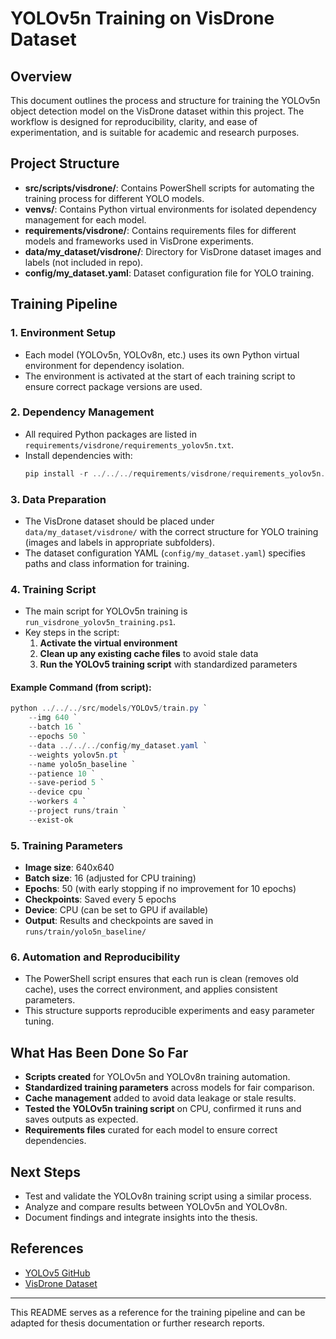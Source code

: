 # YOLOv5n Training on VisDrone Dataset

## Overview
This document outlines the process and structure for training the YOLOv5n object detection model on the VisDrone dataset within this project. The workflow is designed for reproducibility, clarity, and ease of experimentation, and is suitable for academic and research purposes.

## Project Structure
- **src/scripts/visdrone/**: Contains PowerShell scripts for automating the training process for different YOLO models.
- **venvs/**: Contains Python virtual environments for isolated dependency management for each model.
- **requirements/visdrone/**: Contains requirements files for different models and frameworks used in VisDrone experiments.
- **data/my_dataset/visdrone/**: Directory for VisDrone dataset images and labels (not included in repo).
- **config/my_dataset.yaml**: Dataset configuration file for YOLO training.

## Training Pipeline
### 1. Environment Setup
- Each model (YOLOv5n, YOLOv8n, etc.) uses its own Python virtual environment for dependency isolation.
- The environment is activated at the start of each training script to ensure correct package versions are used.

### 2. Dependency Management
- All required Python packages are listed in `requirements/visdrone/requirements_yolov5n.txt`.
- Install dependencies with:
  ```powershell
  pip install -r ../../../requirements/visdrone/requirements_yolov5n.txt
  ```

### 3. Data Preparation
- The VisDrone dataset should be placed under `data/my_dataset/visdrone/` with the correct structure for YOLO training (images and labels in appropriate subfolders).
- The dataset configuration YAML (`config/my_dataset.yaml`) specifies paths and class information for training.

### 4. Training Script
- The main script for YOLOv5n training is `run_visdrone_yolov5n_training.ps1`.
- Key steps in the script:
  1. **Activate the virtual environment**
  2. **Clean up any existing cache files** to avoid stale data
  3. **Run the YOLOv5 training script** with standardized parameters

#### Example Command (from script):
```powershell
python ../../../src/models/YOLOv5/train.py `
    --img 640 `
    --batch 16 `
    --epochs 50 `
    --data ../../../config/my_dataset.yaml `
    --weights yolov5n.pt `
    --name yolo5n_baseline `
    --patience 10 `
    --save-period 5 `
    --device cpu `
    --workers 4 `
    --project runs/train `
    --exist-ok
```

### 5. Training Parameters
- **Image size**: 640x640
- **Batch size**: 16 (adjusted for CPU training)
- **Epochs**: 50 (with early stopping if no improvement for 10 epochs)
- **Checkpoints**: Saved every 5 epochs
- **Device**: CPU (can be set to GPU if available)
- **Output**: Results and checkpoints are saved in `runs/train/yolo5n_baseline/`

### 6. Automation and Reproducibility
- The PowerShell script ensures that each run is clean (removes old cache), uses the correct environment, and applies consistent parameters.
- This structure supports reproducible experiments and easy parameter tuning.

## What Has Been Done So Far
- **Scripts created** for YOLOv5n and YOLOv8n training automation.
- **Standardized training parameters** across models for fair comparison.
- **Cache management** added to avoid data leakage or stale results.
- **Tested the YOLOv5n training script** on CPU, confirmed it runs and saves outputs as expected.
- **Requirements files** curated for each model to ensure correct dependencies.

## Next Steps
- Test and validate the YOLOv8n training script using a similar process.
- Analyze and compare results between YOLOv5n and YOLOv8n.
- Document findings and integrate insights into the thesis.

## References
- [YOLOv5 GitHub](https://github.com/ultralytics/yolov5)
- [VisDrone Dataset](https://github.com/VisDrone/VisDrone-Dataset)

---
This README serves as a reference for the training pipeline and can be adapted for thesis documentation or further research reports. 